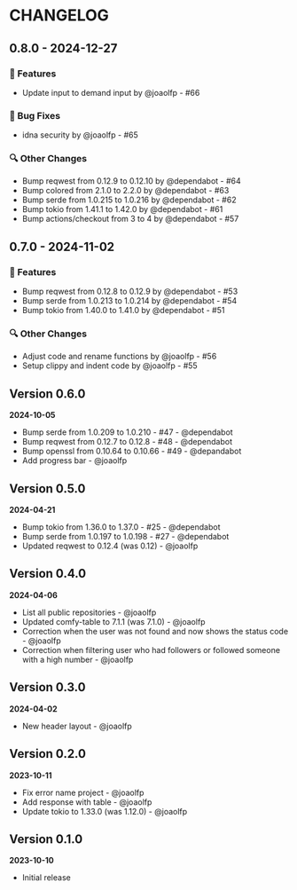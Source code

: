 # CHANGELOG

## 0.8.0 - 2024-12-27

### 🚀 Features
- Update input to demand input by @joaolfp - #66

### 🐛 Bug Fixes
- idna security by @joaolfp - #65

### 🔍 Other Changes
- Bump reqwest from 0.12.9 to 0.12.10 by @dependabot - #64
- Bump colored from 2.1.0 to 2.2.0 by @dependabot - #63
- Bump serde from 1.0.215 to 1.0.216 by @dependabot - #62
- Bump tokio from 1.41.1 to 1.42.0 by @dependabot - #61
- Bump actions/checkout from 3 to 4 by @dependabot - #57

## 0.7.0 - 2024-11-02

### 🚀 Features
- Bump reqwest from 0.12.8 to 0.12.9 by @dependabot - #53
- Bump serde from 1.0.213 to 1.0.214 by @dependabot - #54
- Bump tokio from 1.40.0 to 1.41.0 by @dependabot - #51

### 🔍 Other Changes
- Adjust code and rename functions by @joaolfp - #56
- Setup clippy and indent code by @joaolfp - #55

## Version 0.6.0
**2024-10-05**

- Bump serde from 1.0.209 to 1.0.210 - #47 - @dependabot
- Bump reqwest from 0.12.7 to 0.12.8 - #48 - @dependabot
- Bump openssl from 0.10.64 to 0.10.66 - #49 - @depandabot
- Add progress bar - @joaolfp

## Version 0.5.0
**2024-04-21**

- Bump tokio from 1.36.0 to 1.37.0 - #25 - @dependabot
- Bump serde from 1.0.197 to 1.0.198 - #27 - @dependabot
- Updated reqwest to 0.12.4 (was 0.12) - @joaolfp

## Version 0.4.0
**2024-04-06**

- List all public repositories - @joaolfp
- Updated comfy-table to 7.1.1 (was 7.1.0) - @joaolfp
- Correction when the user was not found and now shows the status code - @joaolfp
- Correction when filtering user who had followers or followed someone with a high number - @joaolfp

## Version 0.3.0
**2024-04-02**

- New header layout - @joaolfp

## Version 0.2.0
**2023-10-11**

- Fix error name project - @joaolfp
- Add response with table - @joaolfp
- Update tokio to 1.33.0 (was 1.12.0) - @joaolfp

## Version 0.1.0
**2023-10-10**

- Initial release

